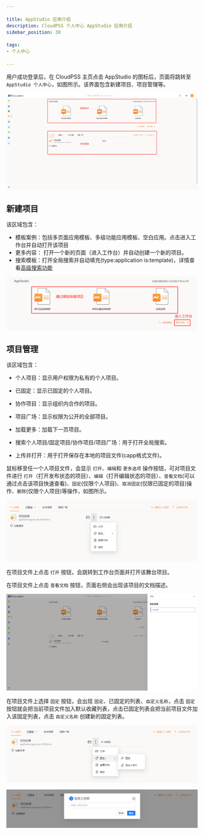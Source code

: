```yaml
---

title: AppStudio 应用介绍
description: CloudPSS 个人中心 AppStudio 应用介绍
sidebar_position: 30

tags: 
- 个人中心

---
```


用户成功登录后，在 CloudPSS 主页点击 AppStudio 的图标后，页面将跳转至 `AppStudio 个人中心`，如图所示。该界面包含新建项目、项目管理等。

![个人中心界面](./个人中心界面.png "个人中心界面")


## 新建项目

该区域包含：

+ 模板案例：包括多页面应用模板、多级功能应用模板、空白应用。点击进入工作台并自动打开该项目
+ 更多内容： 打开一个新的页面（进入工作台）并自动创建一个新的项目。
+ 搜索模板：打开全局搜索并自动填充(type:application is:template)，详情查看[高级搜索功能](../../others/advanced-search/index.md "高级搜索功能")

![新建项目](./新建项目.png "新建项目")


## 项目管理

该区域包含：

+ 个人项目：显示用户权限为私有的个人项目。

+ 已固定：显示已固定的个人项目。
  
+ 协作项目：显示组织内合作的项目。

+ 项目广场：显示权限为公开的全部项目。

+ 加载更多：加载下一页项目。
  
+ 搜索个人项目/固定项目/协作项目/项目广场：用于打开全局搜索。

+ 上传并打开：用于打开保存在本地的项目文件(capp格式文件)。 


鼠标移至任一个人项目文件，会显示 `打开`、`编辑`和 `更多选项` 操作按钮，可对项目文件进行 `打开`（打开发布状态的项目）、`编辑`（打开编辑状态的项目）、`查看文档`(可以通过点击该项目快速查看)、`固定`(仅限个人项目)、`取消固定`(仅限已固定的项目)操作、`删除`(仅限个人项目)等操作，如图所示。

![项目管理](./项目管理.png "项目管理")

在项目文件上点击 `打开` 按钮，会跳转到工作台页面并打开该舞台项目。

在项目文件上点击 `查看文档` 按钮，页面右侧会出现该项目的文档描述。

![查看文档](./查看文档.png "查看文档")

在项目文件上选择 `固定` 按钮，会出现 `固定`、已固定的列表、`自定义名称`，点击 `固定` 按钮就会把当前项目文件加入默认收藏列表，点击已固定列表会把当前项目文件加入该固定列表，点击 `自定义名称` 创建新的固定列表。

![固定项目](./固定项目.png "固定项目")

![自定义名称](./自定义名称.png "自定义名称")
